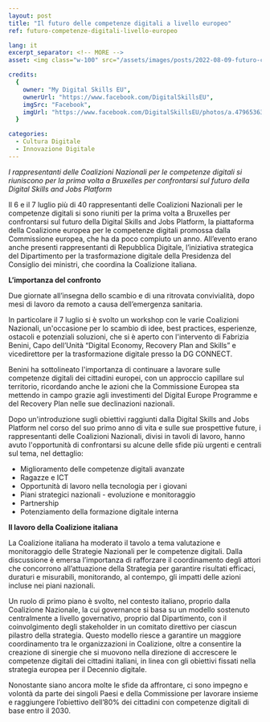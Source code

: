 ```yaml
---
layout: post
title: "Il futuro delle competenze digitali a livello europeo"
ref: futuro-competenze-digitali-livello-europeo

lang: it
excerpt_separator: <!-- MORE -->
asset: <img class="w-100" src="/assets/images/posts/2022-08-09-futuro-competenze-digitali-livello-europeo.jpeg" alt="futuro competenze digitali a livello europeo"/>

credits:
  {
    owner: "My Digital Skills EU",
    ownerUrl: "https://www.facebook.com/DigitalSkillsEU",
    imgSrc: "Facebook",
    imgUrl: "https://www.facebook.com/DigitalSkillsEU/photos/a.4796536337113653/4796486517118635"
  }

categories:
  - Cultura Digitale
  - Innovazione Digitale
---
```


_I rappresentanti delle Coalizioni Nazionali per le competenze digitali si
riuniscono per la prima volta a Bruxelles per confrontarsi sul futuro della
Digital Skills and Jobs Platform_

<!-- MORE -->

Il 6 e il 7 luglio più di 40 rappresentanti delle Coalizioni Nazionali per le
competenze digitali si sono riuniti per la prima volta a Bruxelles per
confrontarsi sul futuro della Digital Skills and Jobs Platform, la piattaforma
della Coalizione europea per le competenze digitali promossa dalla Commissione
europea, che ha da poco compiuto un anno. All’evento erano anche presenti
rappresentanti di Repubblica Digitale, l’iniziativa strategica del Dipartimento
per la trasformazione digitale della Presidenza del Consiglio dei ministri, che
coordina la Coalizione italiana.


**L’importanza del confronto**


Due giornate all’insegna dello scambio e di una ritrovata convivialità, dopo
mesi di lavoro da remoto a causa dell’emergenza sanitaria.

In particolare il 7 luglio si è svolto un workshop con le varie Coalizioni
Nazionali, un'occasione per lo scambio di idee, best practices, esperienze,
ostacoli e potenziali soluzioni, che si è aperto con l'intervento di Fabrizia
Benini, Capo dell’Unità “Digital Economy, Recovery Plan and Skills”
e vicedirettore per la trasformazione digitale presso la DG CONNECT.

Benini ha sottolineato l'importanza di continuare a lavorare sulle competenze
digitali dei cittadini europei, con un approccio capillare sul territorio,
ricordando anche le azioni che la Commissione Europea sta mettendo in campo
grazie agli investimenti del Digital Europe Programme e del Recovery Plan nelle
sue declinazioni nazionali.

Dopo un'introduzione sugli obiettivi raggiunti dalla Digital Skills and Jobs
Platform nel corso del suo primo anno di vita e sulle sue prospettive future,
i rappresentanti delle Coalizioni Nazionali, divisi in tavoli di lavoro, hanno
avuto l'opportunità di confrontarsi su alcune delle sfide più urgenti
e centrali sul tema, nel dettaglio:


<ul>
<li>Miglioramento delle competenze digitali avanzate</li>
<li>Ragazze e ICT</li>
<li>Opportunità di lavoro nella tecnologia per i giovani</li>
<li>Piani strategici nazionali - evoluzione e monitoraggio</li>
<li>Partnership</li>
<li>Potenziamento della formazione digitale interna</li>
</ul>


**Il lavoro della Coalizione italiana**

La Coalizione italiana ha moderato il tavolo a tema valutazione e monitoraggio
delle Strategie Nazionali per le competenze digitali. Dalla discussione
è emersa l’importanza di rafforzare il coordinamento degli attori che
concorrono all’attuazione della Strategia per garantire risultati efficaci,
duraturi e misurabili, monitorando, al contempo, gli impatti delle azioni
incluse nei piani nazionali.

Un ruolo di primo piano è svolto, nel contesto italiano, proprio dalla
Coalizione Nazionale, la cui governance si basa su un modello sostenuto
centralmente a livello governativo, proprio dal Dipartimento, con il
coinvolgimento degli stakeholder in un comitato direttivo per ciascun pilastro
della strategia. Questo modello riesce a garantire un maggiore coordinamento
tra le organizzazioni in Coalizione, oltre a consentire la creazione di
sinergie che si muovono nella direzione di accrescere le competenze digitali
dei cittadini italiani, in linea con gli obiettivi fissati nella strategia
europea per il Decennio digitale.

Nonostante siano ancora molte le sfide da affrontare, ci sono impegno e volontà
da parte dei singoli Paesi e della Commissione per lavorare insieme
e raggiungere l’obiettivo dell’80% dei cittadini con competenze digitali di
base entro il 2030.
